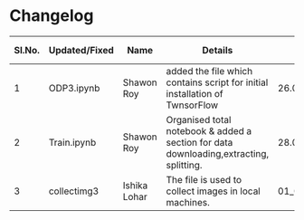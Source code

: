 # Changelog
| Sl.No. |         Updated/Fixed        |           Name         |               Details               |   Date   | Commit message |
|--------|------------------------------|------------------------|-------------------------------------|----------|----------------|
|  1     |  ODP3.ipynb       |     Shawon Roy         | added the file which contains script for initial installation of TwnsorFlow    |26.08.2024|1_26082024|
|2       |  Train.ipynb |Shawon Roy| Organised total notebook & added a section for data downloading,extracting, splitting.        |28.08.2024|2_28082024| 
| 3 | collectimg3 | Ishika Lohar | The file is used to collect images  in local machines. | 01_09_2024 |  3_01092024 |

